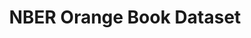 ---
citation: 'The NBER Orange Book Dataset: A User’s Guide

  Maya Durvasula, C. Scott Hemphill, Lisa Larrimore Ouellette, Bhaven N. Sampat, and
  Heidi L. Williams

  NBER Working Paper No. 30628

  November 2022, Revised April 2023

  JEL No. O0,O3'
contributors:
- Prof. Heidi Williams
- Maya Durvasula
- C. Scott Hemphill
- Lisa Larrimore Ouellette
- Bhaven N. Sampat
cost: free
description: "Each edition of the Orange Book provides a snapshot of unexpired patent\
  \ protection at a moment in time. As patents on a drug expire and new patents are\
  \ issued, these changes are reflected in later editions. The Orange Book also provides\
  \ a snapshot of unexpired regulatory exclusivity granted by the FDA. For example,\
  \ certain novel drugs receive five years of regulatory exclusivity that blocks the\
  \ entry of generic competition, even in the absence of any patents. Combining multiple\
  \ editions reveals a comprehensive picture of patent and regulatory protection as\
  \ it evolves over a drug’s lifecycle. These data files provide digital versions\
  \ of the US Food and Drug Administration (FDA)'s Orange Book patent and exclusivity\
  \ tables for years 1985-2016 (no Orange Book was published in 1986). \n\nPDF versions\
  \ of the Orange Books were obtained via a Freedom of Information Act (FOIA) request,\
  \ and data from these PDF files was either hand-entered or parsed in order to create\
  \ the digital files."
documentation: https://www.nber.org/system/files/working_papers/w30628/w30628.pdf
last_edit: Mon, 19 Jun 2023 16:46:55 GMT
location: https://www.nber.org/research/data/orange-book-patent-and-exclusivity-data-1985-2016
maintained_by: 'Heidi Williams: hlwill@stanford.edu'
open_access: 'TRUE'
related_projects:
  child:
  - orangebook_fda
slug: orangebook_nber
tags:
- drugs
- pharmaceuticals
- us
- exclusivity
timeframe: 1985-2016
title: NBER Orange Book Dataset
uuid: 6086fec7-049f-4295-9bc1-5f18cd6a3b29
versioning: 'FALSE'
---